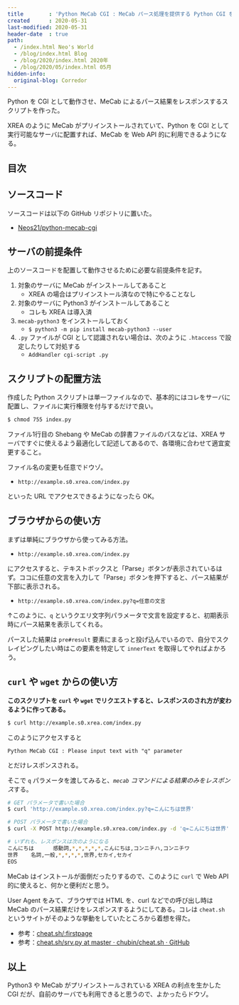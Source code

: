 ```yaml
---
title        : 'Python MeCab CGI : MeCab パース処理を提供する Python CGI を作ってみた'
created      : 2020-05-31
last-modified: 2020-05-31
header-date  : true
path:
  - /index.html Neo's World
  - /blog/index.html Blog
  - /blog/2020/index.html 2020年
  - /blog/2020/05/index.html 05月
hidden-info:
  original-blog: Corredor
---
```


Python を CGI として動作させ、MeCab によるパース結果をレスポンスするスクリプトを作った。

XREA のように MeCab がプリインストールされていて、Python を CGI として実行可能なサーバに配置すれば、MeCab を Web API 的に利用できるようになる。

## 目次

## ソースコード

ソースコードは以下の GitHub リポジトリに置いた。

- [Neos21/python-mecab-cgi](https://github.com/Neos21/python-mecab-cgi)

## サーバの前提条件

上のソースコードを配置して動作させるために必要な前提条件を記す。

1. 対象のサーバに MeCab がインストールしてあること
    - XREA の場合はプリインストール済なので特にやることなし
2. 対象のサーバに Python3 がインストールしてあること
    - コレも XREA は導入済
3. `mecab-python3` をインストールしておく
    - `$ python3 -m pip install mecab-python3 --user`
4. `.py` ファイルが CGI として認識されない場合は、次のように `.htaccess` で設定したりして対処する
    - `AddHandler cgi-script .py`

## スクリプトの配置方法

作成した Python スクリプトは単一ファイルなので、基本的にはコレをサーバに配置し、ファイルに実行権限を付与するだけで良い。

```bash
$ chmod 755 index.py
```

ファイル1行目の Shebang や MeCab の辞書ファイルのパスなどは、XREA サーバですぐに使えるよう最適化して記述してあるので、各環境に合わせて適宜変更すること。

ファイル名の変更も任意でドウゾ。

- `http://example.s0.xrea.com/index.py`

といった URL でアクセスできるようになったら OK。

## ブラウザからの使い方

まずは単純にブラウザから使ってみる方法。

- `http://example.s0.xrea.com/index.py`

にアクセスすると、テキストボックスと「Parse」ボタンが表示されているはず。ココに任意の文言を入力して「Parse」ボタンを押下すると、パース結果が下部に表示される。

- `http://example.s0.xrea.com/index.py?q=任意の文言`

↑このように、`q` というクエリ文字列パラメータで文言を設定すると、初期表示時にパース結果を表示してくれる。

パースした結果は `pre#result` 要素にまるっと投げ込んでいるので、自分でスクレイピングしたい時はこの要素を特定して `innerText` を取得してやればよかろう。

## `curl` や `wget` からの使い方

**このスクリプトを `curl` や `wget` でリクエストすると、レスポンスのされ方が変わるように作ってある。**

```bash
$ curl http://example.s0.xrea.com/index.py
```

このようにアクセスすると

```
Python MeCab CGI : Please input text with "q" parameter
```

とだけレスポンスされる。

そこで `q` パラメータを渡してみると、*`mecab` コマンドによる結果のみをレスポンス*する。

```bash
# GET パラメータで書いた場合
$ curl 'http://example.s0.xrea.com/index.py?q=こんにちは世界'

# POST パラメータで書いた場合
$ curl -X POST http://example.s0.xrea.com/index.py -d 'q=こんにちは世界'

# いずれも、レスポンスは次のようになる
こんにちは      感動詞,*,*,*,*,*,こんにちは,コンニチハ,コンニチワ
世界    名詞,一般,*,*,*,*,世界,セカイ,セカイ
EOS
```

MeCab はインストールが面倒だったりするので、このように `curl` で Web API 的に使えると、何かと便利だと思う。

User Agent をみて、ブラウザでは HTML を、curl などでの呼び出し時は MeCab のパース結果だけをレスポンスするようにしてある。コレは `cheat.sh` というサイトがそのような挙動をしていたところから着想を得た。

- 参考：[cheat.sh/:firstpage](http://cheat.sh/)
- 参考：[cheat.sh/srv.py at master · chubin/cheat.sh · GitHub](https://github.com/chubin/cheat.sh/blob/master/bin/srv.py)

## 以上

Python3 や MeCab がプリインストールされている XREA の利点を生かした CGI だが、自前のサーバでも利用できると思うので、よかったらドウゾ。
